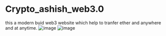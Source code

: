# Crypto_ashish_web3.0
this a modern buid web3 website which help to tranfer ether and anywhere and at anytime.
![image](https://user-images.githubusercontent.com/87383186/148682104-89de0f62-9dd9-4343-b57c-316959500961.png)
![image](https://user-images.githubusercontent.com/87383186/148682054-0eab70de-e93c-4abc-a7ac-ac32caceae32.png)






